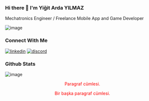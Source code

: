 ### Hi there 👋  I'm Yiğit Arda YILMAZ

Mechatronics Engineer / Freelance Mobile App and Game Developer

![image](https://github-profile-trophy.vercel.app/?username=Yigit41)

### Connect With Me
[![linkedin](https://img.shields.io/badge/LinkedIn-0077B5?style=for-the-badge&logo=linkedin&logoColor=white)](https://www.linkedin.com/in/yigit-arda-yilmaz)
[![discord](https://img.shields.io/badge/Discord-5865F2?style=for-the-badge&logo=discord&logoColor=white)]()


### Github Stats 
![image](https://github-readme-stats.vercel.app/api?username=Yigit41)


<div style="color: red; text-align: center;">
  
  Paragraf cümlesi.

  Bir başka paragraf cümlesi.
</div>
